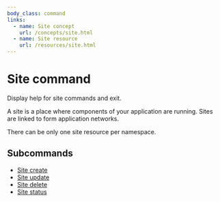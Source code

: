 ```yaml
---
body_class: command
links:
  - name: Site concept
    url: /concepts/site.html
  - name: Site resource
    url: /resources/site.html
---
```


# Site command

<section>

Display help for site commands and exit.

A site is a place where components of your application are
running.  Sites are linked to form application networks.

There can be only one site resource per namespace.

</section>

<section>

## Subcommands

- [Site create](/commands/site-create.html)
- [Site update](/commands/site-update.html)
- [Site delete](/commands/site-delete.html)
- [Site status](/commands/site-status.html)
</section>
